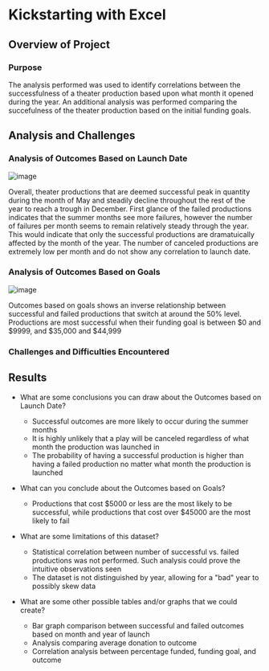 # Kickstarting with Excel

## Overview of Project

### Purpose
The analysis performed was used to identify correlations between the successfulness of a theater production based 
upon what month it opened during the year. An additional analysis was performed comparing the succefulness of the 
theater production based on the initial funding goals.

## Analysis and Challenges

### Analysis of Outcomes Based on Launch Date

![image](https://user-images.githubusercontent.com/90329647/157383159-11b5ccfb-e58a-4547-91e7-c9754ef26e16.png)

Overall, theater productions that are deemed successful peak in quantity during the month of May and steadily 
decline throughout the rest of the year to reach a trough in December. First glance of the failed productions 
indicates that the summer months see more failures, however the number of failures per month seems to remain relatively steady through the year. This would indicate that only the successful productions are dramatuically affected by the month 
of the year. The number of canceled productions are extremely low per month and do not show any correlation to 
launch date.

### Analysis of Outcomes Based on Goals

![image](https://user-images.githubusercontent.com/90329647/157382765-584484a9-fba3-4051-8515-8a2e2121027c.png)


Outcomes based on goals shows an inverse relationship between successful and failed productions that switch at around
the 50% level. Productions are most successful when their funding goal is between $0 and $9999, and 
$35,000 and $44,999

### Challenges and Difficulties Encountered

## Results

- What are some conclusions you can draw about the Outcomes based on Launch Date?
    - Successful outcomes are more likely to occur during the summer months
    - It is highly unlikely that a play will be canceled regardless of what month the production was launched in
    - The probability of having a successful production is higher than having a failed production no matter what month the production is launched

- What can you conclude about the Outcomes based on Goals?
    - Productions that cost $5000 or less are the most likely to be successful, while productions that cost over $45000 are the most likely to fail

- What are some limitations of this dataset?
    - Statistical correlation between number of successful vs. failed productions was not performed. Such analysis could prove the intuitive observations seen
    - The dataset is not distinguished by year, allowing for a "bad" year to possibly skew data
    
- What are some other possible tables and/or graphs that we could create?
    - Bar graph comparison between successful and failed outcomes based on month and year of launch
    - Analysis comparing average donation to outcome
    - Correlation analysis between percentage funded, funding goal, and outcome
 

